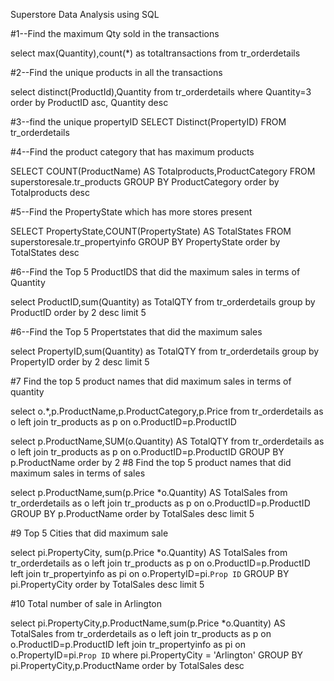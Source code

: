 
Superstore Data Analysis using SQL


#1--Find the maximum Qty sold in the transactions

select max(Quantity),count(*) as totaltransactions from tr_orderdetails

#2--Find the unique products in all the transactions

select distinct(ProductId),Quantity from tr_orderdetails
where Quantity=3
order by ProductID asc, Quantity desc

#3--find the unique propertyID
SELECT Distinct(PropertyID) FROM tr_orderdetails

#4--Find the product category that has maximum products

SELECT COUNT(ProductName) AS Totalproducts,ProductCategory FROM superstoresale.tr_products
GROUP BY ProductCategory
order by Totalproducts desc

#5--Find the PropertyState which has more stores present

SELECT PropertyState,COUNT(PropertyState) AS TotalStates FROM superstoresale.tr_propertyinfo
GROUP BY PropertyState
order by TotalStates desc

#6--Find the Top 5 ProductIDS that did the maximum sales in terms of Quantity

select ProductID,sum(Quantity) as TotalQTY from tr_orderdetails
group by ProductID
order by 2 desc
limit 5

#6--Find the Top 5 Propertstates that did the maximum sales 

select PropertyID,sum(Quantity) as TotalQTY from tr_orderdetails
group by PropertyID
order by 2 desc
limit 5

#7 Find the top 5 product names that did maximum sales in terms of quantity

select o.*,p.ProductName,p.ProductCategory,p.Price from tr_orderdetails as o left join tr_products as p
 on o.ProductID=p.ProductID
 
select p.ProductName,SUM(o.Quantity) AS TotalQTY from tr_orderdetails as o left join tr_products as p
 on o.ProductID=p.ProductID
 GROUP BY p.ProductName
 order by 2
 #8 Find the top 5 product names that did maximum sales in terms of sales
 
select p.ProductName,sum(p.Price *o.Quantity) AS TotalSales from tr_orderdetails as o left join tr_products as p
 on o.ProductID=p.ProductID
 GROUP BY p.ProductName
 order by TotalSales desc
 limit 5
 
 #9 Top 5 Cities that did maximum sale
 
 select pi.PropertyCity, sum(p.Price *o.Quantity) AS TotalSales from tr_orderdetails as o left join tr_products as p
 on o.ProductID=p.ProductID left join tr_propertyinfo as pi on o.PropertyID=pi.`Prop ID`
 GROUP BY pi.PropertyCity
 order by TotalSales desc
 limit 5
 
 #10 Total number of sale in Arlington
 
 select pi.PropertyCity,p.ProductName,sum(p.Price *o.Quantity) AS TotalSales from tr_orderdetails as o left join tr_products as p
 on o.ProductID=p.ProductID left join tr_propertyinfo as pi on o.PropertyID=pi.`Prop ID`
 where pi.PropertyCity = 'Arlington'
 GROUP BY pi.PropertyCity,p.ProductName
 order by  TotalSales desc
 

